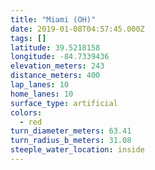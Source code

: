 ```yaml
---
title: "Miami (OH)"
date: 2019-01-08T04:57:45.000Z
tags: []
latitude: 39.5218158
longitude: -84.7339436
elevation_meters: 243
distance_meters: 400
lap_lanes: 10
home_lanes: 10
surface_type: artificial
colors: 
  - red
turn_diameter_meters: 63.41
turn_radius_b_meters: 31.08
steeple_water_location: inside
---
```

